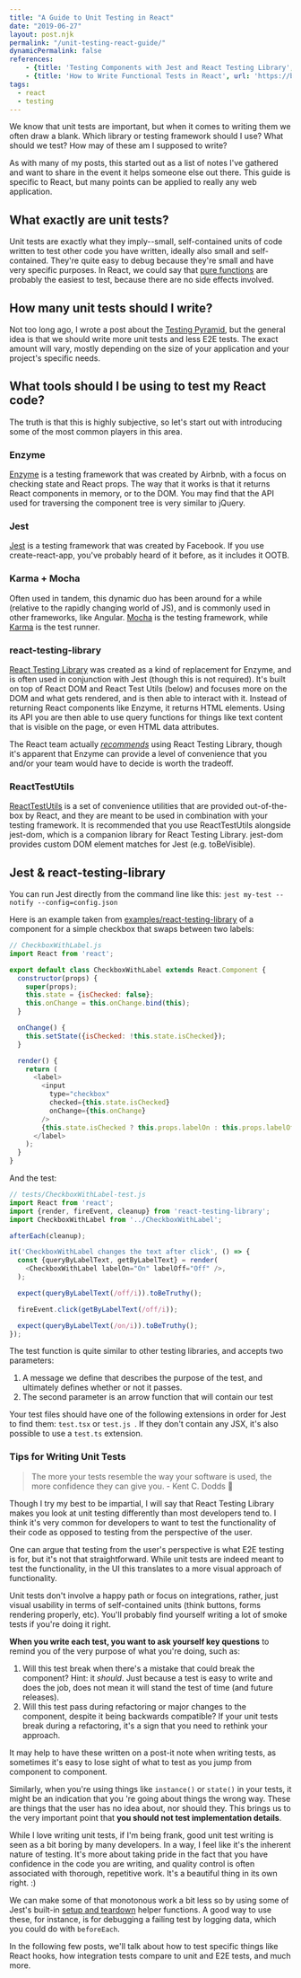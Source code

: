 ```yaml
---
title: "A Guide to Unit Testing in React"
date: "2019-06-27"
layout: post.njk
permalink: "/unit-testing-react-guide/"
dynamicPermalink: false
references:
    - {title: 'Testing Components with Jest and React Testing Library', url: 'https://itnext.io/testing-components-with-jest-and-react-testing-library-d36f5262cde2'}
    - {title: 'How to Write Functional Tests in React', url: 'https://blog.echobind.com/writing-functional-tests-with-react-testing-library-part-1-470870ee1a6'}
tags:
  - react
  - testing
---
```


We know that unit tests are important, but when it comes to writing them we often draw a blank. Which library or testing framework should I use? What should we test? How may of these am I supposed to write?

As with many of my posts, this started out as a list of notes I've gathered and want to share in the event it helps someone else out there. This guide is specific to React, but many points can be applied to really any web application.

## What exactly are unit tests?

Unit tests are exactly what they imply--small, self-contained units of code written to test other code you have written, ideally also small and self-contained. They're quite easy to debug because they're small and have very specific purposes. In React, we could say that [pure functions](https://reactjs.org/docs/components-and-props.html#props-are-read-only) are probably the easiest to test, because there are no side effects involved.

## How many unit tests should I write?

Not too long ago, I wrote a post about the [Testing Pyramid](https://www.nerdycode.com/testing-pyramid/), but the general idea is that we should write more unit tests and less E2E tests. The exact amount will vary, mostly depending on the size of your application and your project's specific needs.

## What tools should I be using to test my React code?

The truth is that this is highly subjective, so let's start out with introducing some of the most common players in this area.

### Enzyme

[Enzyme](https://github.com/airbnb/enzyme) is a testing framework that was created by Airbnb, with a focus on checking state and React props. The way that it works is that it returns React components in memory, or to the DOM. You may find that the API used for traversing the component tree is very similar to jQuery.

### Jest

[Jest](https://jestjs.io/) is a testing framework that was created by Facebook. If you use create-react-app, you've probably heard of it before, as it includes it OOTB.

### Karma + Mocha

Often used in tandem, this dynamic duo has been around for a while (relative to the rapidly changing world of JS), and is commonly used in other frameworks, like Angular. [Mocha](https://mochajs.org/) is the testing framework, while [Karma](https://karma-runner.github.io/latest/index.html) is the test runner.

### react-testing-library

[React Testing Library](https://github.com/testing-library/react-testing-library) was created as a kind of replacement for Enzyme, and is often used in conjunction with Jest (though this is not required). It's built on top of React DOM and React Test Utils (below) and focuses more on the DOM and what gets rendered, and is then able to interact with it. Instead of returning React components like Enzyme, it returns HTML elements. Using its API you are then able to use query functions for things like text content that is visible on the page, or even HTML data attributes.

The React team actually _[recommends](https://reactjs.org/docs/test-utils.html)_ using React Testing Library, though it's apparent that Enzyme can provide a level of convenience that you and/or your team would have to decide is worth the tradeoff.

### ReactTestUtils

[ReactTestUtils](https://reactjs.org/docs/test-utils.html) is a set of convenience utilities that are provided out-of-the-box by React, and they are meant to be used in combination with your testing framework. It is recommended that you use ReactTestUtils alongside jest-dom, which is a companion library for React Testing Library. jest-dom provides custom DOM element matches for Jest (e.g. toBeVisible).

## Jest & react-testing-library

You can run Jest directly from the command line like this: `jest my-test --notify --config=config.json`

Here is an example taken from [examples/react-testing-library](https://github.com/facebook/jest/tree/master/examples/react-testing-library) of a component for a simple checkbox that swaps between two labels:

```js
// CheckboxWithLabel.js
import React from 'react';

export default class CheckboxWithLabel extends React.Component {
  constructor(props) {
    super(props);
    this.state = {isChecked: false};
    this.onChange = this.onChange.bind(this);
  }

  onChange() {
    this.setState({isChecked: !this.state.isChecked});
  }

  render() {
    return (
      <label>
        <input
          type="checkbox"
          checked={this.state.isChecked}
          onChange={this.onChange}
        />
        {this.state.isChecked ? this.props.labelOn : this.props.labelOff}
      </label>
    );
  }
}
```

And the test:

```js
// tests/CheckboxWithLabel-test.js
import React from 'react';
import {render, fireEvent, cleanup} from 'react-testing-library';
import CheckboxWithLabel from '../CheckboxWithLabel';

afterEach(cleanup);

it('CheckboxWithLabel changes the text after click', () => {
  const {queryByLabelText, getByLabelText} = render(
    <CheckboxWithLabel labelOn="On" labelOff="Off" />,
  );

  expect(queryByLabelText(/off/i)).toBeTruthy();

  fireEvent.click(getByLabelText(/off/i));

  expect(queryByLabelText(/on/i)).toBeTruthy();
});
```

The test function is quite similar to other testing libraries, and accepts two parameters:

1. A message we define that describes the purpose of the test, and ultimately defines whether or not it passes.
2. The second parameter is an arrow function that will contain our test

Your test files should have one of the following extensions in order for Jest to find them: `test.tsx` or `test.js
`. If they don't contain any JSX, it's also possible to use a `test.ts` extension.

### Tips for Writing Unit Tests

>The more your tests resemble the way your software is used, the more confidence they can give you. - Kent C. Dodds 👋

Though I try my best to be impartial, I will say that React Testing Library makes you look at unit testing differently than most developers tend to. I think it's very common for developers to want to test the functionality of their code as opposed to testing from the perspective of the user.

One can argue that testing from the user's perspective is what E2E testing is for, but it's not that straightforward. While unit tests are indeed meant to test the functionality, in the UI this translates to a more visual approach of functionality.

Unit tests don't involve a happy path or focus on integrations, rather, just visual usability in terms of self-contained units (think buttons, forms rendering properly, etc). You'll probably find yourself writing a lot of smoke tests if you're doing it right.

**When you write each test, you want to ask yourself key questions** to remind you of the very purpose of what you're doing, such as:

1. Will this test break when there's a mistake that could break the component? Hint: it _should_. Just because a test is easy to write and does the job, does not mean it will stand the test of time (and future releases).
2. Will this test pass during refactoring or major changes to the component, despite it being backwards compatible? If your unit tests break during a refactoring, it's a sign that you need to rethink your approach.

It may help to have these written on a post-it note when writing tests, as sometimes it's easy to lose sight of what to test as you jump from component to component.

Similarly, when you're using things like `instance()` or `state()` in your tests, it might be an indication that you
're going about things the wrong way. These are things that the user has no idea about, nor should they. This brings us to the very important point that **you should not test implementation details**.

While I love writing unit tests, if I'm being frank, good unit test writing is seen as a bit boring by many developers. In a way, I feel like it's the inherent nature of testing. It's more about taking pride in the fact that you have confidence in the code you are writing, and quality control is often associated with thorough, repetitive work. It's a beautiful thing in its own right. :)

We can make some of that monotonous work a bit less so by using some of Jest's built-in [setup and teardown](https://jest-bot.github.io/jest/docs/setup-teardown.html) helper functions. A good way to use these, for instance, is for debugging a failing test by logging data, which you could do with `beforeEach`.

In the following few posts, we'll talk about how to test specific things like React hooks, how integration tests compare to unit and E2E tests, and much more.
